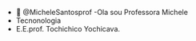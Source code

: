 - 👋  @MicheleSantosprof
-Ola sou  Professora Michele
- Tecnonologia
- E.E.prof. Tochichico Yochicava.
